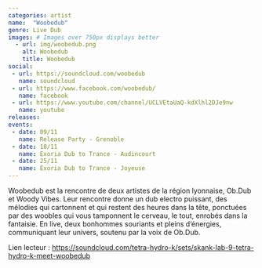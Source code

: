 ```yaml
---
categories: artist
name:  "Woobedub"
genre: Live Dub
images: # Images over 750px displays better
  - url: img/woobedub.png
    alt: Woobedub
    title: Woobedub
social:
 - url: https://soundcloud.com/woobedub
   name: soundcloud
 - url: https://www.facebook.com/woobedub/
   name: facebook
 - url: https://www.youtube.com/channel/UCLVEtaUaQ-kdXlhl2DJe9nw
   name: youtube
releases:
events:
 - date: 09/11
   name: Release Party - Grenoble
 - date: 18/11
   name: Exoria Dub to Trance - Audincourt
 - date: 25/11
   name: Exoria Dub to Trance - Joyeuse
---
```

Woobedub est la rencontre de deux artistes de la région lyonnaise, Ob.Dub et Woody Vibes. Leur rencontre donne un dub electro puissant, des mélodies qui cartonnent et qui restent des heures dans la tête, ponctuées par des woobles qui vous tamponnent le cerveau, le tout, enrobés dans la fantaisie. En live, deux bonhommes souriants et pleins d’énergies, communiquant leur univers, soutenu par la voix de Ob.Dub.

Lien lecteur : https://soundcloud.com/tetra-hydro-k/sets/skank-lab-9-tetra-hydro-k-meet-woobedub
